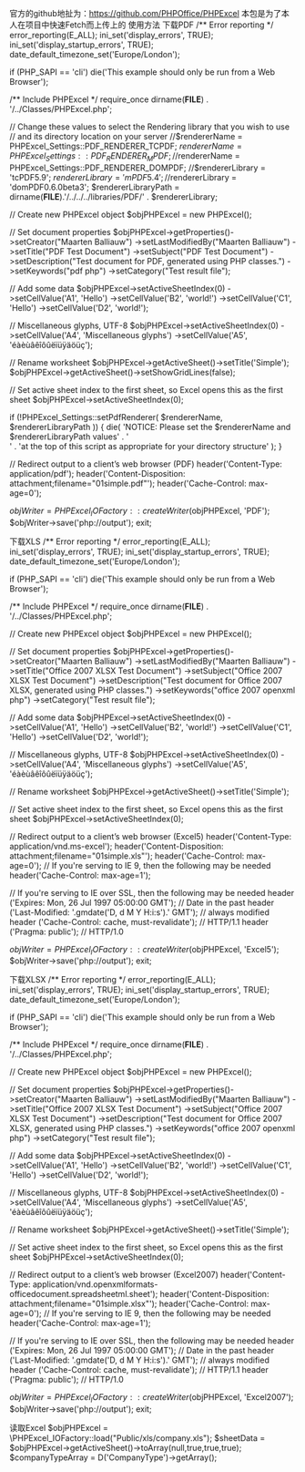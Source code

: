 官方的github地扯为：https://github.com/PHPOffice/PHPExcel
本包是为了本人在项目中快速Fetch而上传上的
使用方法
下载PDF
/** Error reporting */
error_reporting(E_ALL);
ini_set('display_errors', TRUE);
ini_set('display_startup_errors', TRUE);
date_default_timezone_set('Europe/London');

if (PHP_SAPI == 'cli')
	die('This example should only be run from a Web Browser');

/** Include PHPExcel */
require_once dirname(__FILE__) . '/../Classes/PHPExcel.php';


//	Change these values to select the Rendering library that you wish to use
//		and its directory location on your server
//$rendererName = PHPExcel_Settings::PDF_RENDERER_TCPDF;
$rendererName = PHPExcel_Settings::PDF_RENDERER_MPDF;
//$rendererName = PHPExcel_Settings::PDF_RENDERER_DOMPDF;
//$rendererLibrary = 'tcPDF5.9';
$rendererLibrary = 'mPDF5.4';
//$rendererLibrary = 'domPDF0.6.0beta3';
$rendererLibraryPath = dirname(__FILE__).'/../../../libraries/PDF/' . $rendererLibrary;


// Create new PHPExcel object
$objPHPExcel = new PHPExcel();

// Set document properties
$objPHPExcel->getProperties()->setCreator("Maarten Balliauw")
							 ->setLastModifiedBy("Maarten Balliauw")
							 ->setTitle("PDF Test Document")
							 ->setSubject("PDF Test Document")
							 ->setDescription("Test document for PDF, generated using PHP classes.")
							 ->setKeywords("pdf php")
							 ->setCategory("Test result file");


// Add some data
$objPHPExcel->setActiveSheetIndex(0)
            ->setCellValue('A1', 'Hello')
            ->setCellValue('B2', 'world!')
            ->setCellValue('C1', 'Hello')
            ->setCellValue('D2', 'world!');

// Miscellaneous glyphs, UTF-8
$objPHPExcel->setActiveSheetIndex(0)
            ->setCellValue('A4', 'Miscellaneous glyphs')
            ->setCellValue('A5', 'éàèùâêîôûëïüÿäöüç');

// Rename worksheet
$objPHPExcel->getActiveSheet()->setTitle('Simple');
$objPHPExcel->getActiveSheet()->setShowGridLines(false);

// Set active sheet index to the first sheet, so Excel opens this as the first sheet
$objPHPExcel->setActiveSheetIndex(0);


if (!PHPExcel_Settings::setPdfRenderer(
		$rendererName,
		$rendererLibraryPath
	)) {
	die(
		'NOTICE: Please set the $rendererName and $rendererLibraryPath values' .
		'<br />' .
		'at the top of this script as appropriate for your directory structure'
	);
}


// Redirect output to a client’s web browser (PDF)
header('Content-Type: application/pdf');
header('Content-Disposition: attachment;filename="01simple.pdf"');
header('Cache-Control: max-age=0');

$objWriter = PHPExcel_IOFactory::createWriter($objPHPExcel, 'PDF');
$objWriter->save('php://output');
exit;

下载XLS
/** Error reporting */
error_reporting(E_ALL);
ini_set('display_errors', TRUE);
ini_set('display_startup_errors', TRUE);
date_default_timezone_set('Europe/London');

if (PHP_SAPI == 'cli')
	die('This example should only be run from a Web Browser');

/** Include PHPExcel */
require_once dirname(__FILE__) . '/../Classes/PHPExcel.php';


// Create new PHPExcel object
$objPHPExcel = new PHPExcel();

// Set document properties
$objPHPExcel->getProperties()->setCreator("Maarten Balliauw")
							 ->setLastModifiedBy("Maarten Balliauw")
							 ->setTitle("Office 2007 XLSX Test Document")
							 ->setSubject("Office 2007 XLSX Test Document")
							 ->setDescription("Test document for Office 2007 XLSX, generated using PHP classes.")
							 ->setKeywords("office 2007 openxml php")
							 ->setCategory("Test result file");


// Add some data
$objPHPExcel->setActiveSheetIndex(0)
            ->setCellValue('A1', 'Hello')
            ->setCellValue('B2', 'world!')
            ->setCellValue('C1', 'Hello')
            ->setCellValue('D2', 'world!');

// Miscellaneous glyphs, UTF-8
$objPHPExcel->setActiveSheetIndex(0)
            ->setCellValue('A4', 'Miscellaneous glyphs')
            ->setCellValue('A5', 'éàèùâêîôûëïüÿäöüç');

// Rename worksheet
$objPHPExcel->getActiveSheet()->setTitle('Simple');


// Set active sheet index to the first sheet, so Excel opens this as the first sheet
$objPHPExcel->setActiveSheetIndex(0);


// Redirect output to a client’s web browser (Excel5)
header('Content-Type: application/vnd.ms-excel');
header('Content-Disposition: attachment;filename="01simple.xls"');
header('Cache-Control: max-age=0');
// If you're serving to IE 9, then the following may be needed
header('Cache-Control: max-age=1');

// If you're serving to IE over SSL, then the following may be needed
header ('Expires: Mon, 26 Jul 1997 05:00:00 GMT'); // Date in the past
header ('Last-Modified: '.gmdate('D, d M Y H:i:s').' GMT'); // always modified
header ('Cache-Control: cache, must-revalidate'); // HTTP/1.1
header ('Pragma: public'); // HTTP/1.0

$objWriter = PHPExcel_IOFactory::createWriter($objPHPExcel, 'Excel5');
$objWriter->save('php://output');
exit;

下载XLSX
/** Error reporting */
error_reporting(E_ALL);
ini_set('display_errors', TRUE);
ini_set('display_startup_errors', TRUE);
date_default_timezone_set('Europe/London');

if (PHP_SAPI == 'cli')
	die('This example should only be run from a Web Browser');

/** Include PHPExcel */
require_once dirname(__FILE__) . '/../Classes/PHPExcel.php';


// Create new PHPExcel object
$objPHPExcel = new PHPExcel();

// Set document properties
$objPHPExcel->getProperties()->setCreator("Maarten Balliauw")
							 ->setLastModifiedBy("Maarten Balliauw")
							 ->setTitle("Office 2007 XLSX Test Document")
							 ->setSubject("Office 2007 XLSX Test Document")
							 ->setDescription("Test document for Office 2007 XLSX, generated using PHP classes.")
							 ->setKeywords("office 2007 openxml php")
							 ->setCategory("Test result file");


// Add some data
$objPHPExcel->setActiveSheetIndex(0)
            ->setCellValue('A1', 'Hello')
            ->setCellValue('B2', 'world!')
            ->setCellValue('C1', 'Hello')
            ->setCellValue('D2', 'world!');

// Miscellaneous glyphs, UTF-8
$objPHPExcel->setActiveSheetIndex(0)
            ->setCellValue('A4', 'Miscellaneous glyphs')
            ->setCellValue('A5', 'éàèùâêîôûëïüÿäöüç');

// Rename worksheet
$objPHPExcel->getActiveSheet()->setTitle('Simple');


// Set active sheet index to the first sheet, so Excel opens this as the first sheet
$objPHPExcel->setActiveSheetIndex(0);


// Redirect output to a client’s web browser (Excel2007)
header('Content-Type: application/vnd.openxmlformats-officedocument.spreadsheetml.sheet');
header('Content-Disposition: attachment;filename="01simple.xlsx"');
header('Cache-Control: max-age=0');
// If you're serving to IE 9, then the following may be needed
header('Cache-Control: max-age=1');

// If you're serving to IE over SSL, then the following may be needed
header ('Expires: Mon, 26 Jul 1997 05:00:00 GMT'); // Date in the past
header ('Last-Modified: '.gmdate('D, d M Y H:i:s').' GMT'); // always modified
header ('Cache-Control: cache, must-revalidate'); // HTTP/1.1
header ('Pragma: public'); // HTTP/1.0

$objWriter = PHPExcel_IOFactory::createWriter($objPHPExcel, 'Excel2007');
$objWriter->save('php://output');
exit;

读取Excel
$objPHPExcel = \PHPExcel_IOFactory::load("Public/xls/company.xls");
$sheetData = $objPHPExcel->getActiveSheet()->toArray(null,true,true,true);
$companyTypeArray = D('CompanyType')->getArray();